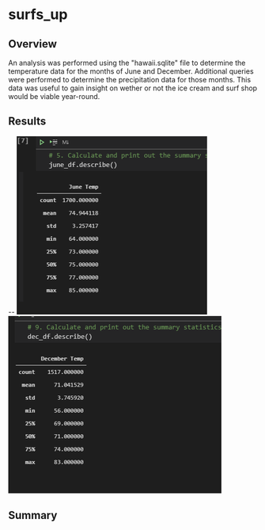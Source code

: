 # surfs_up

## Overview
An analysis was performed using the "hawaii.sqlite" file to determine the temperature data for the months of June and December. Additional queries were performed to determine the precipitation data for those months. This data was useful to gain insight on wether or not the ice cream and surf shop would be viable year-round. 

## Results
-- 
![Alt Text](https://github.com/Hojo0210/surfs_up/blob/main/Screenshot%20(11).png)![Alt Text](https://github.com/Hojo0210/surfs_up/blob/main/Screenshot%20(12).png)

## Summary
